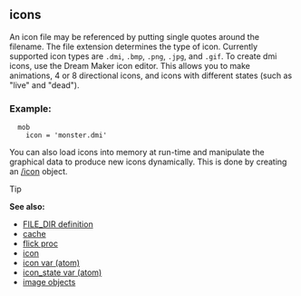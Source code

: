 ## icons

An icon file may be referenced by putting single quotes around
the filename. The file extension determines the type of icon. Currently
supported icon types are `.dmi`, `.bmp`, `.png`, `.jpg`, and `.gif`. To
create dmi icons, use the Dream Maker icon editor. This allows you to
make animations, 4 or 8 directional icons, and icons with different
states (such as "live" and "dead").
### Example:

``` dm
  mob
    icon = 'monster.dmi'
```
 
You can also load icons into memory at run-time and manipulate the graphical
data to produce new icons dynamically. This is done by creating an
[/icon](/ref/icon.md) object.

> [!TIP] 
> **See also:**
> +   [FILE_DIR definition](/ref/DM/preprocessor/define/FILE_DIR.md) 
> +   [cache](/ref/DM/cache.md) 
> +   [flick proc](/ref/proc/flick.md) 
> +   [icon](/ref/icon.md) 
> +   [icon var (atom)](/ref/atom/var/icon.md) 
> +   [icon_state var (atom)](/ref/atom/var/icon_state.md) 
> +   [image objects](/ref/image.md) 